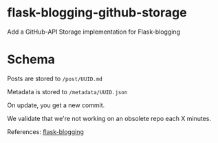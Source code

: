 # flask-blogging-github-storage
Add a GitHub-API Storage implementation for Flask-blogging

# Schema
Posts are stored to `/post/UUID.md`

Metadata is stored to `/metadata/UUID.json`

On update, you get a new commit.

We validate that we're not working on an obsolete repo each X minutes.

References:
[flask-blogging](https://flask-blogging.readthedocs.io/en/latest/)
